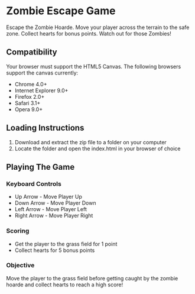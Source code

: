 # Zombie Escape Game


Escape the Zombie Hoarde.  Move your player across the terrain to the safe zone.
Collect hearts for bonus points.  Watch out for those Zombies!

## Compatibility

Your browser must support the HTML5 Canvas.  The following browsers support the canvas currently:

* Chrome 4.0+
* Internet Explorer 9.0+
* Firefox 2.0+
* Safari 3.1+
* Opera 9.0+

## Loading Instructions

1. Download and extract the zip file to a folder on your computer
2. Locate the folder and open the index.html in your browser of choice


## Playing The Game


### Keyboard Controls

* Up Arrow - Move Player Up
* Down Arrow - Move Player Down
* Left Arrow - Move Player Left
* Right Arrow - Move Player Right

### Scoring

* Get the player to the grass field for 1 point
* Collect hearts for 5 bonus points


### Objective

Move the player to the grass field before getting caught by the zombie hoarde
and collect hearts to reach a high score!
